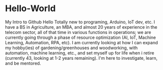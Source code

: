 # Hello-World
My Intro to Github
Hello
Totally new to programing, Arduino, IoT dev, etc.  I have a BS in Agriculture, an MBA, and almost 20 years of experience in the telecom sector, all of that time in various functions in operations; we are currently going through a phase of resource optimization (AI, IoT, Machine Learning, Automation, RPA, etc).  I am currently looking at how I can expand my hobby(ies) of gardening/greenhouses and woodworking, with automation, machine learning, etc., and set myself up for life when i retire (currently 43, looking at 1-2 years remaining).  I'm here to investigate, learn, and be mentored.  
